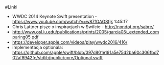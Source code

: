 #Linki

- WWDC 2014 Keynote Swift presentation - https://www.youtube.com/watch?v=w87fOAG8fjk 1:45:17
- Chris Lattner pisze o inspiracjach w Swifcie - http://nondot.org/sabre/
- http://www.osl.iu.edu/publications/prints/2005/garcia05:_extended_comparing05.pdf
- https://developer.apple.com/videos/play/wwdc2016/416/
- implementacja optionala: https://github.com/apple/swift/blob/397d801e191a5e75d2ba60c306fbd702af8942fe/stdlib/public/core/Optional.swift
